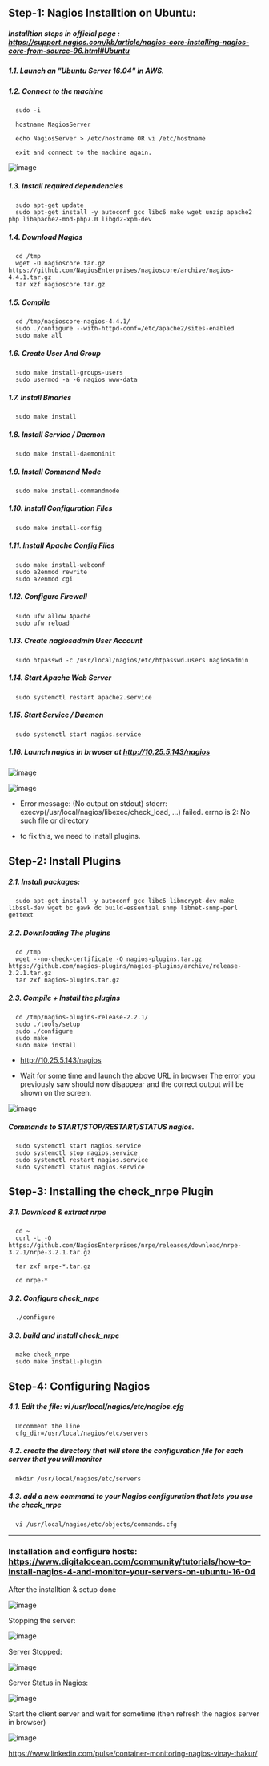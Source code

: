 
## Step-1: Nagios Installtion on Ubuntu: 

##### Installtion steps in official page : https://support.nagios.com/kb/article/nagios-core-installing-nagios-core-from-source-96.html#Ubuntu


##### 1.1. Launch an "Ubuntu Server 16.04" in AWS.

##### 1.2. Connect to the machine

      sudo -i
      
      hostname NagiosServer
      
      echo NagiosServer > /etc/hostname OR vi /etc/hostname
      
      exit and connect to the machine again.
      
      
![image](https://user-images.githubusercontent.com/24622526/44909089-87d71500-ad0d-11e8-9a8e-718e8cd7244a.png)

    
##### 1.3. Install required dependencies

      sudo apt-get update
      sudo apt-get install -y autoconf gcc libc6 make wget unzip apache2 php libapache2-mod-php7.0 libgd2-xpm-dev
      
##### 1.4. Download Nagios

      cd /tmp
      wget -O nagioscore.tar.gz https://github.com/NagiosEnterprises/nagioscore/archive/nagios-4.4.1.tar.gz
      tar xzf nagioscore.tar.gz
      
##### 1.5. Compile

      cd /tmp/nagioscore-nagios-4.4.1/
      sudo ./configure --with-httpd-conf=/etc/apache2/sites-enabled
      sudo make all
      
##### 1.6. Create User And Group

      sudo make install-groups-users
      sudo usermod -a -G nagios www-data
      
##### 1.7. Install Binaries

      sudo make install

##### 1.8. Install Service / Daemon

      sudo make install-daemoninit

##### 1.9. Install Command Mode

      sudo make install-commandmode

##### 1.10. Install Configuration Files

      sudo make install-config

##### 1.11. Install Apache Config Files

      sudo make install-webconf
      sudo a2enmod rewrite
      sudo a2enmod cgi

##### 1.12. Configure Firewall

      sudo ufw allow Apache
      sudo ufw reload

##### 1.13. Create nagiosadmin User Account

      sudo htpasswd -c /usr/local/nagios/etc/htpasswd.users nagiosadmin

##### 1.14. Start Apache Web Server

      sudo systemctl restart apache2.service

##### 1.15. Start Service / Daemon

      sudo systemctl start nagios.service

##### 1.16. Launch nagios in brwoser at http://10.25.5.143/nagios

![image](https://user-images.githubusercontent.com/24622526/44911177-7a258d80-ad15-11e8-8b62-e21becb77313.png)


![image](https://user-images.githubusercontent.com/24622526/44909446-eb157700-ad0e-11e8-919d-68a357bc8244.png)

* Error message: (No output on stdout) stderr: execvp(/usr/local/nagios/libexec/check_load, ...) failed. errno is 2: No such file or directory 

* to fix this, we need to install plugins.

## Step-2: Install Plugins

##### 2.1. Install packages:

      sudo apt-get install -y autoconf gcc libc6 libmcrypt-dev make libssl-dev wget bc gawk dc build-essential snmp libnet-snmp-perl gettext

##### 2.2. Downloading The plugins

      cd /tmp
      wget --no-check-certificate -O nagios-plugins.tar.gz https://github.com/nagios-plugins/nagios-plugins/archive/release-2.2.1.tar.gz
      tar zxf nagios-plugins.tar.gz


##### 2.3. Compile + Install the plugins

      cd /tmp/nagios-plugins-release-2.2.1/
      sudo ./tools/setup
      sudo ./configure
      sudo make
      sudo make install
      
* http://10.25.5.143/nagios

* Wait for some time and launch the above URL in browser The error you previously saw should now disappear and the correct output will be shown on the screen.

![image](https://user-images.githubusercontent.com/24622526/44909610-81499d00-ad0f-11e8-8c66-34ad9aa5428d.png)

##### Commands to START/STOP/RESTART/STATUS nagios.

      sudo systemctl start nagios.service
      sudo systemctl stop nagios.service
      sudo systemctl restart nagios.service
      sudo systemctl status nagios.service
      
## Step-3: Installing the check_nrpe Plugin

##### 3.1. Download & extract nrpe

      cd ~
      curl -L -O https://github.com/NagiosEnterprises/nrpe/releases/download/nrpe-3.2.1/nrpe-3.2.1.tar.gz
      
      tar zxf nrpe-*.tar.gz
      
      cd nrpe-*
      
##### 3.2. Configure check_nrpe

      ./configure

##### 3.3. build and install check_nrpe

      make check_nrpe
      sudo make install-plugin
      
## Step-4: Configuring Nagios

##### 4.1. Edit the file: vi /usr/local/nagios/etc/nagios.cfg

      Uncomment the line
      cfg_dir=/usr/local/nagios/etc/servers
      
##### 4.2. create the directory that will store the configuration file for each server that you will monitor

      mkdir /usr/local/nagios/etc/servers
      
##### 4.3. add a new command to your Nagios configuration that lets you use the check_nrpe

      vi /usr/local/nagios/etc/objects/commands.cfg

---


### Installation and configure hosts: https://www.digitalocean.com/community/tutorials/how-to-install-nagios-4-and-monitor-your-servers-on-ubuntu-16-04

After the installtion & setup done

![image](https://user-images.githubusercontent.com/24622526/44900118-46d20700-acf3-11e8-99f3-7ce337c4b4fc.png)

Stopping the server:

![image](https://user-images.githubusercontent.com/24622526/44900064-286c0b80-acf3-11e8-9217-a5bb4cb7e748.png)

Server Stopped:

![image](https://user-images.githubusercontent.com/24622526/44900092-3752be00-acf3-11e8-9ff4-df3899d80902.png)

Server Status in Nagios:

![image](https://user-images.githubusercontent.com/24622526/44899831-674d9180-acf2-11e8-81e6-d0a51677ead4.png)

Start the client server and wait for sometime (then refresh the nagios server in browser)

![image](https://user-images.githubusercontent.com/24622526/44899983-eba01480-acf2-11e8-9317-ff1e61660f71.png)

https://www.linkedin.com/pulse/container-monitoring-nagios-vinay-thakur/

